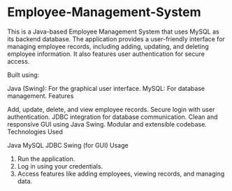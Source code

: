 # Employee-Management-System

This is a Java-based Employee Management System that uses MySQL as its backend database. The application provides a user-friendly interface for managing employee records, including adding, updating, and deleting employee information. It also features user authentication for secure access.

Built using:

Java (Swing): For the graphical user interface.
MySQL: For database management.
Features

Add, update, delete, and view employee records.
Secure login with user authentication.
JDBC integration for database communication.
Clean and responsive GUI using Java Swing.
Modular and extensible codebase.
Technologies Used

Java
MySQL
JDBC
Swing (for GUI)
Usage
1. Run the application.
2. Log in using your credentials.
3. Access features like adding employees, viewing records, and managing data.
